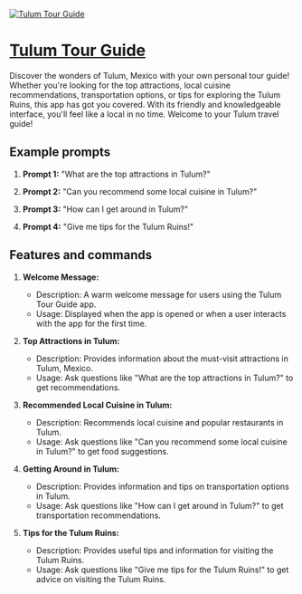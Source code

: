 [![Tulum Tour Guide](https://files.oaiusercontent.com/file-DVONRt6oP9YYtNRit5led4lJ?se=2123-10-18T23%3A05%3A29Z&sp=r&sv=2021-08-06&sr=b&rscc=max-age%3D31536000%2C%20immutable&rscd=attachment%3B%20filename%3Def5af3ad-c4bf-4ccb-8c4e-d1338a311c9d.png&sig=%2BGsyTJfBvCjE0TuWg8UF6MUfCHCQratFSwo2oQzG%2BPg%3D)](https://chat.openai.com/g/g-vpQZVCgn1-tulum-tour-guide)

# [Tulum Tour Guide](https://chat.openai.com/g/g-vpQZVCgn1-tulum-tour-guide)

Discover the wonders of Tulum, Mexico with your own personal tour guide! Whether you're looking for the top attractions, local cuisine recommendations, transportation options, or tips for exploring the Tulum Ruins, this app has got you covered. With its friendly and knowledgeable interface, you'll feel like a local in no time. Welcome to your Tulum travel guide!

## Example prompts

1. **Prompt 1:** "What are the top attractions in Tulum?"

2. **Prompt 2:** "Can you recommend some local cuisine in Tulum?"

3. **Prompt 3:** "How can I get around in Tulum?"

4. **Prompt 4:** "Give me tips for the Tulum Ruins!"

## Features and commands

1. **Welcome Message:** 
   - Description: A warm welcome message for users using the Tulum Tour Guide app.
   - Usage: Displayed when the app is opened or when a user interacts with the app for the first time.

2. **Top Attractions in Tulum:**
   - Description: Provides information about the must-visit attractions in Tulum, Mexico.
   - Usage: Ask questions like "What are the top attractions in Tulum?" to get recommendations.

3. **Recommended Local Cuisine in Tulum:**
   - Description: Recommends local cuisine and popular restaurants in Tulum.
   - Usage: Ask questions like "Can you recommend some local cuisine in Tulum?" to get food suggestions.

4. **Getting Around in Tulum:**
   - Description: Provides information and tips on transportation options in Tulum.
   - Usage: Ask questions like "How can I get around in Tulum?" to get transportation recommendations.

5. **Tips for the Tulum Ruins:**
   - Description: Provides useful tips and information for visiting the Tulum Ruins.
   - Usage: Ask questions like "Give me tips for the Tulum Ruins!" to get advice on visiting the Tulum Ruins.
